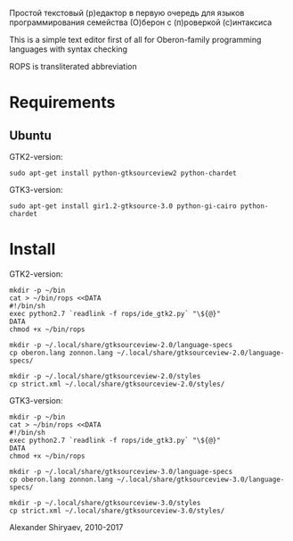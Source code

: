 Простой текстовый (р)едактор
в первую очередь для языков программирования семейства (О)берон
с (п)роверкой (с)интаксиса

This is a simple text editor
first of all for Oberon-family programming languages
with syntax checking

ROPS is transliterated abbreviation

Requirements
============

Ubuntu
------

GTK2-version:

```shell
sudo apt-get install python-gtksourceview2 python-chardet
```

GTK3-version:

```shell
sudo apt-get install gir1.2-gtksource-3.0 python-gi-cairo python-chardet
```

Install
=======

GTK2-version:

```shell
mkdir -p ~/bin
cat > ~/bin/rops <<DATA
#!/bin/sh
exec python2.7 `readlink -f rops/ide_gtk2.py` "\${@}"
DATA
chmod +x ~/bin/rops
```

```shell
mkdir -p ~/.local/share/gtksourceview-2.0/language-specs
cp oberon.lang zonnon.lang ~/.local/share/gtksourceview-2.0/language-specs/
```

```shell
mkdir -p ~/.local/share/gtksourceview-2.0/styles
cp strict.xml ~/.local/share/gtksourceview-2.0/styles/
```

GTK3-version:

```shell
mkdir -p ~/bin
cat > ~/bin/rops <<DATA
#!/bin/sh
exec python2.7 `readlink -f rops/ide_gtk3.py` "\${@}"
DATA
chmod +x ~/bin/rops
```

```shell
mkdir -p ~/.local/share/gtksourceview-3.0/language-specs
cp oberon.lang zonnon.lang ~/.local/share/gtksourceview-3.0/language-specs/
```

```shell
mkdir -p ~/.local/share/gtksourceview-3.0/styles
cp strict.xml ~/.local/share/gtksourceview-3.0/styles/
```

Alexander Shiryaev, 2010-2017
